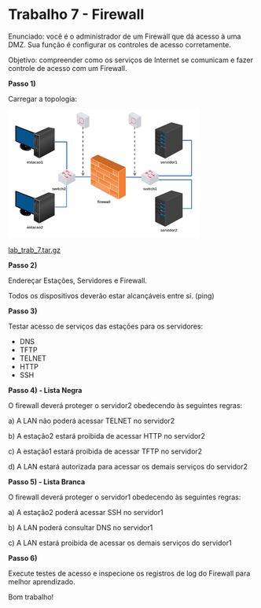 # Trabalho 7 - Firewall

Enunciado: você é o administrador de um Firewall que dá acesso à uma DMZ. Sua função é configurar os controles de acesso corretamente.

Objetivo: compreender como os serviços de Internet se comunicam e fazer controle de acesso com um Firewall.

**Passo 1)**

Carregar a topologia: 

![](lab_trab_7.png)

[lab_trab_7.tar.gz](lab_trab_7.tar.gz)

**Passo 2)**

Endereçar Estações, Servidores e Firewall.

Todos os dispositivos deverão estar alcançáveis entre si. (ping)

**Passo 3)**

Testar acesso de serviços das estações para os servidores:
- DNS
- TFTP
- TELNET
- HTTP
- SSH

**Passo 4) - Lista Negra**

O firewall deverá proteger o servidor2 obedecendo às seguintes regras:

a) A LAN não poderá acessar TELNET no servidor2

b) A estação2 estará proibida de acessar HTTP no servidor2

c) A estação1 estará proibida de acessar TFTP no servidor2

d) A LAN estará autorizada para acessar os demais serviços do servidor2

**Passo 5) - Lista Branca**

O firewall deverá proteger o servidor1 obedecendo às seguintes regras:

a) A estação2 poderá acessar SSH no servidor1

b) A LAN poderá consultar DNS no servidor1

c) A LAN estará proibida de acessar os demais serviços do servidor1

**Passo 6)**

Execute testes de acesso e inspecione os registros de log do Firewall para melhor aprendizado.

Bom trabalho!

